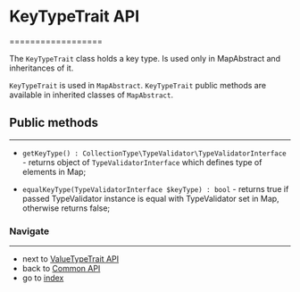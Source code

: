 # KeyTypeTrait API
==================

The `KeyTypeTrait` class holds a key type. Is used only in MapAbstract and inheritances of it.

`KeyTypeTrait` is used in `MapAbstract`. 
`KeyTypeTrait` public methods are available in inherited classes of `MapAbstract`.

## Public methods
-----------------

* `getKeyType() : CollectionType\TypeValidator\TypeValidatorInterface` - returns object of `TypeValidatorInterface` which defines type of elements in Map;

* `equalKeyType(TypeValidatorInterface $keyType) : bool` - returns true if passed TypeValidator instance is equal with TypeValidator set in Map,
 otherwise returns false; 

### Navigate
------------

* next to [ValueTypeTrait API](/docs/api/5.3.2.ValueTypeTraitAPI.md)
* back to [Common API](/docs/api/5.3.0.CommonAPI.md)
* go to [index](/docs/README.md)